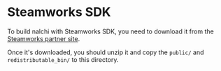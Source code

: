 # Steamworks SDK

To build nalchi with Steamworks SDK, you need to download it from the [Steamworks partner site](https://partner.steamgames.com/).

Once it's downloaded, you should unzip it and copy the `public/` and `redistributable_bin/` to this directory.
